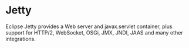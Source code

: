 # Jetty
Eclipse Jetty provides a Web server and javax.servlet container, plus support for HTTP/2, WebSocket, OSGi, JMX, JNDI, JAAS and many other integrations. 
